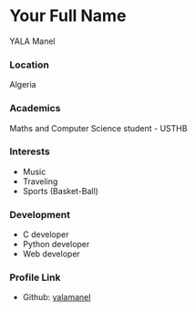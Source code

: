# Your Full Name

YALA Manel

### Location

 Algeria

### Academics

Maths and Computer Science student - USTHB


### Interests

- Music
- Traveling
- Sports (Basket-Ball)

### Development

- C developer
- Python developer
- Web developer

### Profile Link

- Github: [yalamanel](https://github.com/yalamanel)